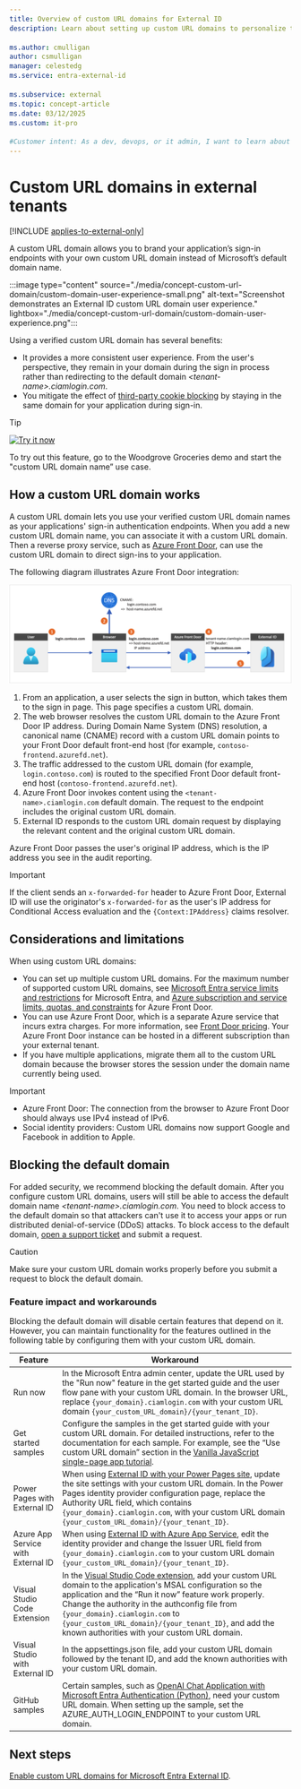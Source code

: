 ```yaml
---
title: Overview of custom URL domains for External ID
description: Learn about setting up custom URL domains to personalize the authentication sign-in endpoints for the external customers and consumers of your app.
 
ms.author: cmulligan
author: csmulligan
manager: celestedg
ms.service: entra-external-id
 
ms.subservice: external
ms.topic: concept-article
ms.date: 03/12/2025
ms.custom: it-pro

#Customer intent: As a dev, devops, or it admin, I want to learn about personalizing my application’s sign-in endpoints with my own branding or naming instead of Microsoft’s default domain name by using a custom URL domain.
---
```


# Custom URL domains in external tenants

[!INCLUDE [applies-to-external-only](../includes/applies-to-external-only.md)]

A custom URL domain allows you to brand your application’s sign-in endpoints with your own custom URL domain instead of Microsoft’s default domain name.

:::image type="content" source="./media/concept-custom-url-domain/custom-domain-user-experience-small.png" alt-text="Screenshot demonstrates an External ID custom URL domain user experience." lightbox="./media/concept-custom-url-domain/custom-domain-user-experience.png":::

Using a verified custom URL domain has several benefits:

- It provides a more consistent user experience. From the user's perspective, they remain in your domain during the sign in process rather than redirecting to the default domain *&lt;tenant-name&gt;.ciamlogin.com*.
- You mitigate the effect of [third-party cookie blocking](~/identity-platform/reference-third-party-cookies-spas.md) by staying in the same domain for your application during sign-in.

> [!TIP]
> [![Try it now](./media/common/try-it-now.png)](https://woodgrovedemo.com/#usecase=CustomDomain)
>
> To try out this feature, go to the Woodgrove Groceries demo and start the "custom URL domain name” use case.

## How a custom URL domain works

A custom URL domain lets you use your verified custom URL domain names as your applications' sign-in authentication endpoints. When you add a new custom URL domain name, you can associate it with a custom URL domain. Then a reverse proxy service, such as [Azure Front Door](https://azure.microsoft.com/services/frontdoor/), can use the custom URL domain to direct sign-ins to your application.

The following diagram illustrates Azure Front Door integration:

![Diagram showing Azure Front Door integration with External ID.](media/concept-custom-url-domain/custom-domain-network-flow.png)

1. From an application, a user selects the sign in button, which takes them to the sign in page. This page specifies a custom URL domain.
1. The web browser resolves the custom URL domain to the Azure Front Door IP address. During Domain Name System (DNS) resolution, a canonical name (CNAME) record with a custom URL domain points to your Front Door default front-end host (for example, `contoso-frontend.azurefd.net`).
1. The traffic addressed to the custom URL domain (for example, `login.contoso.com`) is routed to the specified Front Door default front-end host (`contoso-frontend.azurefd.net`).
1. Azure Front Door invokes content using the `<tenant-name>.ciamlogin.com` default domain. The request to the endpoint includes the original custom URL domain.
1. External ID responds to the custom URL domain request by displaying the relevant content and the original custom URL domain.

Azure Front Door passes the user's original IP address, which is the IP address you see in the audit reporting.

> [!IMPORTANT]
> If the client sends an `x-forwarded-for` header to Azure Front Door, External ID will use the originator's `x-forwarded-for` as the user's IP address for Conditional Access evaluation and the `{Context:IPAddress}` claims resolver.

## Considerations and limitations

When using custom URL domains:

- You can set up multiple custom URL domains. For the maximum number of supported custom URL domains, see [Microsoft Entra service limits and restrictions](~/identity/users/directory-service-limits-restrictions.md) for Microsoft Entra, and [Azure subscription and service limits, quotas, and constraints](/azure/azure-resource-manager/management/azure-subscription-service-limits#azure-front-door-classic-limits) for Azure Front Door.
- You can use Azure Front Door, which is a separate Azure service that incurs extra charges. For more information, see [Front Door pricing](https://azure.microsoft.com/pricing/details/frontdoor). Your Azure Front Door instance can be hosted in a different subscription than your external tenant.
- If you have multiple applications, migrate them all to the custom URL domain because the browser stores the session under the domain name currently being used.

> [!IMPORTANT]
>
>- Azure Front Door: The connection from the browser to Azure Front Door should always use IPv4 instead of IPv6.
>- Social identity providers: Custom URL domains now support Google and Facebook in addition to Apple.

## Blocking the default domain

For added security, we recommend blocking the default domain. After you configure custom URL domains, users will still be able to access the default domain name *&lt;tenant-name&gt;.ciamlogin.com*. You need to block access to the default domain so that attackers can't use it to access your apps or run distributed denial-of-service (DDoS) attacks. To block access to the default domain, [open a support ticket](~/fundamentals/how-to-get-support.md) and submit a request.

> [!CAUTION]
> Make sure your custom URL domain works properly before you submit a request to block the default domain.

### Feature impact and workarounds

Blocking the default domain will disable certain features that depend on it. However, you can maintain functionality for the features outlined in the following table by configuring them with your custom URL domain.

|Feature  |Workaround  |
|---------|------------|
|Run now                  | In the Microsoft Entra admin center, update the URL used by the "Run now" feature in the get started guide and the user flow pane with your custom URL domain. In the browser URL, replace `{your_domain}.ciamlogin.com` with your custom URL domain `{your_custom_URL_domain}/{your_tenant_ID}`.         |
|Get started samples      |Configure the samples in the get started guide with your custom URL domain. For detailed instructions, refer to the documentation for each sample. For example, see the “Use custom URL domain” section in the [Vanilla JavaScript single-page app tutorial](../../identity-platform/tutorial-single-page-app-javascript-configure-authentication.md).         |
|Power Pages with External ID        |When using [External ID with your Power Pages site](/power-pages/security/authentication/entra-external-id), update the site settings with your custom URL domain. In the Power Pages identity provider configuration page, replace the Authority URL field, which contains `{your_domain}.ciamlogin.com`, with your custom URL domain `{your_custom_URL_domain}/{your_tenant_ID}`.         |
|Azure App Service with External ID  |When using [External ID with Azure App Service](/azure/app-service/scenario-secure-app-authentication-app-service), edit the identity provider and change the Issuer URL field from `{your_domain}.ciamlogin.com` to your custom URL domain `{your_custom_URL_domain}/{your_tenant_ID}`.         |
|Visual Studio Code Extension        |In the [Visual Studio Code extension](visual-studio-code-extension.md), add your custom URL domain to the application's MSAL configuration so the application and the “Run it now” feature work properly. Change the authority in the authconfig file from `{your_domain}.ciamlogin.com` to `{your_custom_URL_domain}/{your_tenant_ID}`, and add the known authorities with your custom URL domain.         |
|Visual Studio with External ID      |In the appsettings.json file, add your custom URL domain followed by the tenant ID, and add the known authorities with your custom URL domain.         |
|GitHub samples                      |Certain samples, such as [OpenAI Chat Application with Microsoft Entra Authentication (Python)](https://github.com/Azure-Samples/openai-chat-app-entra-auth-builtin/blob/main/README.md), need your custom URL domain. When setting up the sample, set the AZURE_AUTH_LOGIN_ENDPOINT to your custom URL domain.         |


## Next steps

[Enable custom URL domains for Microsoft Entra External ID](how-to-custom-url-domain.md).
